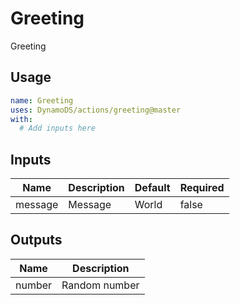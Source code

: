 <!-- ! This file is auto-generated. Please run ./utils/genereate_docs.sh greeting to regenare it. -->
# Greeting

Greeting

## Usage

```yaml
name: Greeting
uses: DynamoDS/actions/greeting@master
with:
  # Add inputs here
```

## Inputs

Name | Description | Default | Required
-----|-------------|---------|---------
message | Message | World | false

## Outputs

Name | Description
------|-----------
number | Random number
